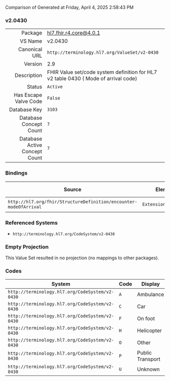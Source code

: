 Comparison of 
Generated at Friday, April 4, 2025 2:58:43 PM

### v2.0430

|      |     |
| ---: | --- |
| Package | hl7.fhir.r4.core@4.0.1 |
| VS Name | v2.0430 |
| Canonical URL | `http://terminology.hl7.org/ValueSet/v2-0430` |
| Version | 2.9 |
| Description | FHIR Value set/code system definition for HL7 v2 table 0430 ( Mode of arrival code) |
| Status | `Active` |
| Has Escape Valve Code | `False` |
| Database Key | `3103` |
| Database Concept Count | `7` |
| Database Active Concept Count | `7` |
### Bindings

| Source | Element | Binding | Strength | Element Short |
| ------ | ------- | ------- | -------- | ------------- |
| `http://hl7.org/fhir/StructureDefinition/encounter-modeOfArrival` | `Extension.value[x]` | `http://terminology.hl7.org/ValueSet/v2-0430` | `Example` | Value of extension |

### Referenced Systems

* `http://terminology.hl7.org/CodeSystem/v2-0430`
### Empty Projection

This Value Set resulted in no projection (no mappings to other packages).

### Codes

| System | Code | Display |
| ------ | ---- | ------- |
| `http://terminology.hl7.org/CodeSystem/v2-0430` | `A` | Ambulance |
| `http://terminology.hl7.org/CodeSystem/v2-0430` | `C` | Car |
| `http://terminology.hl7.org/CodeSystem/v2-0430` | `F` | On foot |
| `http://terminology.hl7.org/CodeSystem/v2-0430` | `H` | Helicopter |
| `http://terminology.hl7.org/CodeSystem/v2-0430` | `O` | Other |
| `http://terminology.hl7.org/CodeSystem/v2-0430` | `P` | Public Transport |
| `http://terminology.hl7.org/CodeSystem/v2-0430` | `U` | Unknown |
